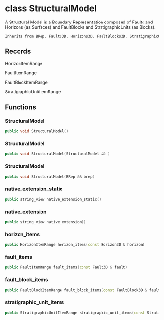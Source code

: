 # class StructuralModel

A Structural Model is a Boundary Representation composed of Faults and Horizons (as Surfaces) and FaultBlocks and StratigraphicUnits (as Blocks).

```cpp
Inherits from BRep, Faults3D, Horizons3D, FaultBlocks3D, StratigraphicUnits3D
```

## Records

HorizonItemRange

FaultItemRange

FaultBlockItemRange

StratigraphicUnitItemRange

## Functions

### StructuralModel

```cpp
public void StructuralModel()
```

### StructuralModel

```cpp
public void StructuralModel(StructuralModel && )
```

### StructuralModel

```cpp
public void StructuralModel(BRep && brep)
```

### native_extension_static

```cpp
public string_view native_extension_static()
```

### native_extension

```cpp
public string_view native_extension()
```

### horizon_items

```cpp
public HorizonItemRange horizon_items(const Horizon3D & horizon)
```

### fault_items

```cpp
public FaultItemRange fault_items(const Fault3D & fault)
```

### fault_block_items

```cpp
public FaultBlockItemRange fault_block_items(const FaultBlock3D & fault_block)
```

### stratigraphic_unit_items

```cpp
public StratigraphicUnitItemRange stratigraphic_unit_items(const StratigraphicUnit3D & stratigraphic_unit)
```
